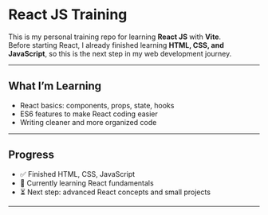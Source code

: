 # React JS Training

This is my personal training repo for learning **React JS** with **Vite**.  
Before starting React, I already finished learning **HTML, CSS, and JavaScript**, so this is the next step in my web development journey.

---

## What I’m Learning

- React basics: components, props, state, hooks  
- ES6 features to make React coding easier  
- Writing cleaner and more organized code  

---

## Progress

- ✅ Finished HTML, CSS, JavaScript  
- 🔄 Currently learning React fundamentals  
- ⏳ Next step: advanced React concepts and small projects  

---
